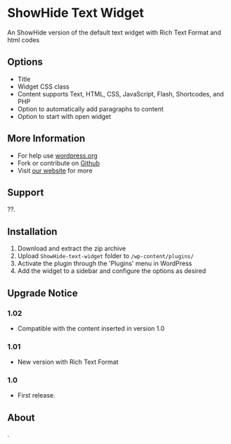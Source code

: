 # ShowHide Text Widget

An ShowHide version of the default text widget with Rich Text Format and html codes
## Options

* Title
* Widget CSS class
* Content supports Text, HTML, CSS, JavaScript, Flash, Shortcodes, and PHP
* Option to automatically add paragraphs to content
* Option to start with open widget

## More Information

* For help use [wordpress.org]()
* Fork or contribute on [Github]()
* Visit [our website]( ) for more

## Support

??.

## Installation

1. Download and extract the zip archive
2. Upload `ShowHide-text-widget` folder to `/wp-content/plugins/`
3. Activate the plugin through the 'Plugins' menu in WordPress
4. Add the widget to a sidebar and configure the options as desired

## Upgrade Notice


### 1.02 
* Compatible with the content inserted in version 1.0

### 1.01 
* New version with Rich Text Format

### 1.0
* First release.

## About

.